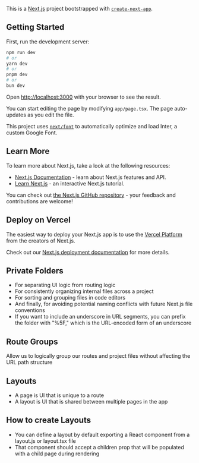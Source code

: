 This is a [Next.js](https://nextjs.org/) project bootstrapped with [`create-next-app`](https://github.com/vercel/next.js/tree/canary/packages/create-next-app).

## Getting Started

First, run the development server:

```bash
npm run dev
# or
yarn dev
# or
pnpm dev
# or
bun dev
```

Open [http://localhost:3000](http://localhost:3000) with your browser to see the result.

You can start editing the page by modifying `app/page.tsx`. The page auto-updates as you edit the file.

This project uses [`next/font`](https://nextjs.org/docs/basic-features/font-optimization) to automatically optimize and load Inter, a custom Google Font.

## Learn More

To learn more about Next.js, take a look at the following resources:

- [Next.js Documentation](https://nextjs.org/docs) - learn about Next.js features and API.
- [Learn Next.js](https://nextjs.org/learn) - an interactive Next.js tutorial.

You can check out [the Next.js GitHub repository](https://github.com/vercel/next.js/) - your feedback and contributions are welcome!

## Deploy on Vercel

The easiest way to deploy your Next.js app is to use the [Vercel Platform](https://vercel.com/new?utm_medium=default-template&filter=next.js&utm_source=create-next-app&utm_campaign=create-next-app-readme) from the creators of Next.js.

Check out our [Next.js deployment documentation](https://nextjs.org/docs/deployment) for more details.

## Private Folders

- For separating UI logic from routing logic
- For consistently organizing internal files across a project
- For sorting and grouping files in code editors
- And finally, for avoiding potential naming conflicts with future Next.js file conventions
- If you want to include an underscore in URL segments, you can prefix the folder with "%5F," which is the URL-encoded form of an underscore

## Route Groups

Allow us to logically group our routes and project files without affecting the URL path structure

## Layouts

- A page is UI that is unique to a route
- A layout is UI that is shared between multiple pages in the app

## How to create Layouts

- You can define a layout by default exporting a React component from a layout.js or layout.tsx file
- That component should accept a children prop that will be populated with a child page during rendering

